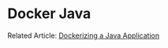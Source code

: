 # Docker Java

Related Article: [Dockerizing a Java Application](https://lorenzomiscoli.com/dockerizing-a-java-application)
